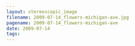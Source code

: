 ```yaml
---
layout: stereoscopic_image
filename: 2009-07-14_flowers-michigan-ave.jpg
pagename: 2009-07-14_flowers-michigan-ave
date: 2009-07-14
tags:
---
```

